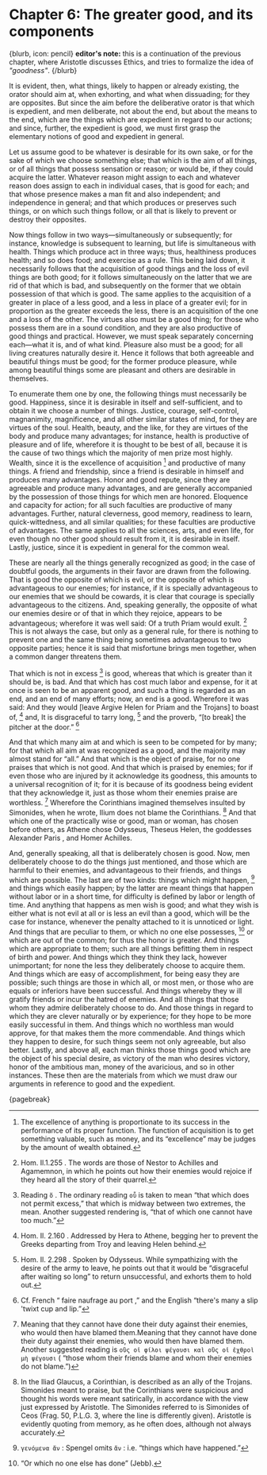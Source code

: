# Chapter 6: The greater good, and its components

{blurb, icon: pencil}
**editor's note:** this is a continuation of the previous chapter, where Aristotle discusses Ethics, and tries to formalize the idea of 
*"goodness"*.
{/blurb}

It is evident, then, what things, likely to happen or already existing, the orator should aim at, when exhorting, and what when dissuading; for they
are opposites. But since the aim before the deliberative orator is that which is expedient, and men deliberate, not about the end, but about the
means to the end, which are the things which are expedient in regard to our actions; and since, further, the expedient is good, we must first grasp
the elementary notions of good and expedient in general.

Let us assume good to be whatever is desirable for its own sake, or for the sake of which we choose something else; that which is the aim of all
things, or of all things that possess sensation or reason; or would be, if they could acquire the latter. Whatever reason might assign to each and
whatever reason does assign to each in individual cases, that is good for each; and that whose presence makes a man fit and also independent; and
independence in general; and that which produces or preserves such things, or on which such things follow, or all that is likely to prevent or
destroy their opposites.

Now things follow in two ways—simultaneously or subsequently; for instance, knowledge is subsequent to learning, but life is simultaneous with
health. Things which produce act in three ways; thus, healthiness produces health; and so does food; and exercise as a rule. This being laid down,
it necessarily follows that the acquisition of good things and the loss of evil things are both good; for it follows simultaneously on the latter
that we are rid of that which is bad, and subsequently on the former that we obtain possession of that which is good. The same applies to the
acquisition of a greater in place of a less good, and a less in place of a greater evil; for in proportion as the greater exceeds the less, there is
an acquisition of the one and a loss of the other. The virtues also must be a good thing; for those who possess them are in a sound condition, and
they are also productive of good things and practical. However, we must speak separately concerning each—what it is, and of what kind. Pleasure also
must be a good; for all living creatures naturally desire it. Hence it follows that both agreeable and beautiful things must be good; for the former
produce pleasure, while among beautiful things some are pleasant and others are desirable in themselves.

To enumerate them one by one, the following things must necessarily be good. Happiness, since it is desirable in itself and self-sufficient, and to
obtain it we choose a number of things. Justice, courage, self-control, magnanimity, magnificence, and all other similar states of mind, for they
are virtues of the soul. Health, beauty, and the like, for they are virtues of the body and produce many advantages; for instance, health is
productive of pleasure and of life, wherefore it is thought to be best of all, because it is the cause of two things which the majority of men prize
most highly. Wealth, since it is the excellence of acquisition [^^5_1] and productive of many things. A friend and friendship, since a friend is
desirable in himself and produces many advantages. Honor and good repute, since they are agreeable and produce many advantages, and are generally
accompanied by the possession of those things for which men are honored. Eloquence and capacity for action; for all such faculties are productive of
many advantages. Further, natural cleverness, good memory, readiness to learn, quick-wittedness, and all similar qualities; for these faculties are
productive of advantages. The same applies to all the sciences, arts, and even life, for even though no other good should result from it, it is
desirable in itself. Lastly, justice, since it is expedient in general for the common weal.

These are nearly all the things generally recognized as good; in the case of doubtful goods, the arguments in their favor are drawn from the
following. That is good the opposite of which is evil, or the opposite of which is advantageous to our enemies; for instance, if it is specially
advantageous to our enemies that we should be cowards, it is clear that courage is specially advantageous to the citizens. And, speaking generally,
the opposite of what our enemies desire or of that in which they rejoice, appears to be advantageous; wherefore it was well said: Of a truth Priam
would exult. [^^5_2] This is not always the case, but only as a general rule, for there is nothing to prevent one and the same thing being sometimes
advantageous to two opposite parties; hence it is said that misfortune brings men together, when a common danger threatens them.

That which is not in excess [^^5_3] is good, whereas that which is greater than it should be, is bad. And that which has cost much labor and
expense, for it at once is seen to be an apparent good, and such a thing is regarded as an end, and an end of many efforts; now, an end is a good.
Wherefore it was said: And they would [leave Argive Helen for Priam and the Trojans] to boast of, [^^5_4] and, It is disgraceful to tarry
long, [^^5_5] and the proverb, “[to break] the pitcher at the door.” [^^5_6]

And that which many aim at and which is seen to be competed for by many; for that which all aim at was recognized as a good, and the majority may
almost stand for “all.” And that which is the object of praise, for no one praises that which is not good. And that which is praised by enemies; for
if even those who are injured by it acknowledge its goodness, this amounts to a universal recognition of it; for it is because of its goodness being
evident that they acknowledge it, just as those whom their enemies praise are worthless. [^^5_7] Wherefore the Corinthians imagined themselves
insulted by Simonides, when he wrote, Ilium does not blame the Corinthians. [^^5_8] And that which one of the practically wise or good, man or
woman, has chosen before others, as Athene chose Odysseus, Theseus Helen, the goddesses Alexander Paris , and Homer Achilles.

And, generally speaking, all that is deliberately chosen is good. Now, men deliberately choose to do the things just mentioned, and those which are
harmful to their enemies, and advantageous to their friends, and things which are possible. The last are of two kinds: things which might
happen, [^^5_9] and things which easily happen; by the latter are meant things that happen without labor or in a short time, for difficulty is
defined by labor or length of time. And anything that happens as men wish is good; and what they wish is either what is not evil at all or is less
an evil than a good, which will be the case for instance, whenever the penalty attached to it is unnoticed or light. And things that are peculiar to
them, or which no one else possesses, [^^5_10] or which are out of the common; for thus the honor is greater. And things which are appropriate to
them; such are all things befitting them in respect of birth and power. And things which they think they lack, however unimportant; for none the
less they deliberately choose to acquire them. And things which are easy of accomplishment, for being easy they are possible; such things are those
in which all, or most men, or those who are equals or inferiors have been successful. And things whereby they w ill gratify friends or incur the
hatred of enemies. And all things that those whom they admire deliberately choose to do. And those things in regard to which they are clever
naturally or by experience; for they hope to be more easily successful in them. And things which no worthless man would approve, for that makes them
the more commendable. And things which they happen to desire, for such things seem not only agreeable, but also better. Lastly, and above all, each
man thinks those things good which are the object of his special desire, as victory of the man who desires victory, honor of the ambitious man,
money of the avaricious, and so in other instances. These then are the materials from which we must draw our arguments in reference to good and the
expedient.

{pagebreak}

[^^5_1]: The excellence of anything is proportionate to its success in the performance of its proper function. The function of acquisition is to get something valuable, such as money, and
its “excellence” may be judges by the amount of wealth obtained.

[^^5_2]: Hom. Il.1.255 . The words are those of Nestor to Achilles and Agamemnon, in which he points out how their enemies would rejoice if they
heard all the story of their quarrel.

[^^5_3]: Reading `ὅ` . The ordinary reading `οὗ` is taken to mean “that which does not permit excess,” that which is midway between two extremes,
the mean. Another suggested rendering is, “that of which one cannot have too much.”

[^^5_4]: Hom. Il. 2.160 . Addressed by Hera to Athene, begging her to prevent the Greeks departing from Troy and leaving Helen behind.

[^^5_5]: Hom. Il. 2.298 . Spoken by Odysseus. While sympathizing with the desire of the army to leave, he points out that it would be “disgraceful
after waiting so long” to return unsuccessful, and exhorts them to hold out.

[^^5_6]: Cf. French “ faire naufrage au port ,” and the English “there's many a slip 'twixt cup and lip.”

[^^5_7]: Meaning that they cannot have done their duty against their enemies, who would then have blamed them.Meaning that they cannot have done
their duty against their enemies, who would then have blamed them. Another suggested reading is `οὓς οἱ φίλοι ψέγουσι καὶ οὓς οἱ ἐχθροὶ μὴ ψέγουσι` (
“those whom their friends blame and whom their enemies do not blame.”)

[^^5_8]: In the Iliad Glaucus, a Corinthian, is described as an ally of the Trojans. Simonides meant to praise, but the Corinthians were
suspicious and thought his words were meant satirically, in accordance with the view just expressed by Aristotle. The Simonides referred to is
Simonides of Ceos (Frag. 50, P.L.G. 3, where the line is differently given). Aristotle is evidently quoting from memory, as he often does, although
not always accurately.

[^^5_9]: `γενόμενα ἄν` : Spengel omits `ἄν` : i.e. “things which have happened.”

[^^5_10]: “Or which no one else has done” (Jebb). 

